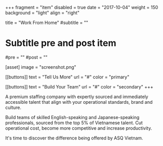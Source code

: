 +++
fragment = "item"
disabled = true
date = "2017-10-04"
weight = 150
background = "light"
align = "right"

title = "Work From Home"
#subtitle = ""

# Subtitle pre and post item
#pre = ""
#post = ""

[asset]
  image = "screenshot.png"

[[buttons]]
  text = "Tell Us More"
  url = "#"
  color = "primary"

[[buttons]]
  text = "Build Your Team"
  url = "#"
  color = "secondary"
+++

A premium staffing company with expertly sourced and immediately accessible talent that align with your operational standards, brand and culture.

Build teams of skilled English-speaking and Japanese-speaking professionals, sourced from the top 5% of Vietnamese talent. Cut operational cost, become more competitive and increase productivity.

It's time to discover the difference being offered by ASQ Vietnam.
